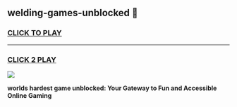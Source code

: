
## welding-games-unblocked 👋
<h3>
<a href="https://premium.freeplayer.one?title=welding-games-unblocked&ref=14F">CLICK TO PLAY</a></h3>
<hr>

<h3>
<a href="https://premium.freeplayer.one?title=welding-games-unblocked&ref=14F">CLICK 2 PLAY</a>
  
</h3>

<a href="https://premium.freeplayer.one?title=welding-games-unblocked&ref=12F/"><img src="https://clearcache.store/games.png"></a>


**worlds hardest game unblocked: Your Gateway to Fun and Accessible Online Gaming**
